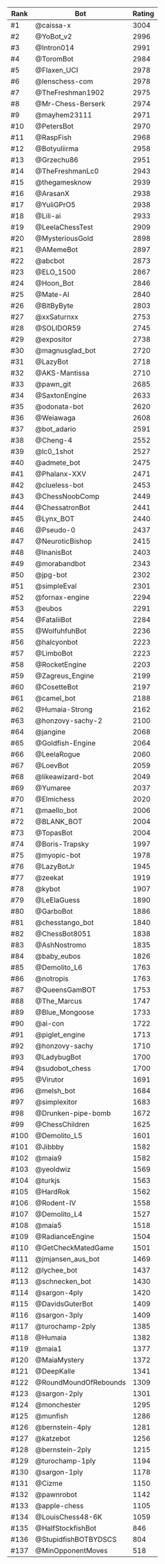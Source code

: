 Rank|Bot|Rating
---|---|---
#1|@caissa-x|3004
#2|@YoBot_v2|2996
#3|@Intron014|2991
#4|@ToromBot|2984
#5|@Flaxen_UCI|2978
#6|@lenschess-com|2978
#7|@TheFreshman1902|2975
#8|@Mr-Chess-Berserk|2974
#9|@mayhem23111|2971
#10|@PetersBot|2970
#11|@RaspFish|2968
#12|@Botyuliirma|2958
#13|@Grzechu86|2951
#14|@TheFreshmanLc0|2943
#15|@thegamesknow|2939
#16|@ArasanX|2938
#17|@YuliGPrO5|2938
#18|@Lili-ai|2933
#19|@LeelaChessTest|2909
#20|@MysteriousGold|2898
#21|@AMemeBot|2897
#22|@abcbot|2873
#23|@ELO_1500|2867
#24|@Hoon_Bot|2846
#25|@Mate-AI|2840
#26|@BitByByte|2803
#27|@xxSaturnxx|2753
#28|@SOLIDOR59|2745
#29|@expositor|2738
#30|@magnusglad_bot|2720
#31|@LazyBot|2718
#32|@AKS-Mantissa|2710
#33|@pawn_git|2685
#34|@SaxtonEngine|2633
#35|@odonata-bot|2620
#36|@Weiawaga|2608
#37|@bot_adario|2591
#38|@Cheng-4|2552
#39|@lc0_1shot|2527
#40|@admete_bot|2475
#41|@Phalanx-XXV|2471
#42|@clueless-bot|2453
#43|@ChessNoobComp|2449
#44|@ChessatronBot|2441
#45|@Lynx_BOT|2440
#46|@Pseudo-0|2437
#47|@NeuroticBishop|2415
#48|@InanisBot|2403
#49|@morabandbot|2343
#50|@jpg-bot|2302
#51|@simpleEval|2301
#52|@fornax-engine|2294
#53|@eubos|2291
#54|@FataliiBot|2284
#55|@WolfuhfuhBot|2236
#56|@halcyonbot|2223
#57|@LimboBot|2223
#58|@RocketEngine|2203
#59|@Zagreus_Engine|2199
#60|@CosetteBot|2197
#61|@camel_bot|2188
#62|@Humaia-Strong|2162
#63|@honzovy-sachy-2|2100
#64|@jangine|2068
#65|@Goldfish-Engine|2064
#66|@LeelaRogue|2060
#67|@LoevBot|2059
#68|@likeawizard-bot|2049
#69|@Yumaree|2037
#70|@Elmichess|2020
#71|@maello_bot|2006
#72|@BLANK_BOT|2004
#73|@TopasBot|2004
#74|@Boris-Trapsky|1997
#75|@myopic-bot|1978
#76|@LazyBotJr|1945
#77|@zeekat|1919
#78|@kybot|1907
#79|@LeElaGuess|1890
#80|@GarboBot|1886
#81|@chesstango_bot|1840
#82|@ChessBot8051|1838
#83|@AshNostromo|1835
#84|@baby_eubos|1826
#85|@Demolito_L6|1763
#86|@notropis|1763
#87|@QueensGamBOT|1753
#88|@The_Marcus|1747
#89|@Blue_Mongoose|1733
#90|@ai-con|1722
#91|@piglet_engine|1713
#92|@honzovy-sachy|1710
#93|@LadybugBot|1700
#94|@sudobot_chess|1700
#95|@Virutor|1691
#96|@melsh_bot|1684
#97|@simplexitor|1683
#98|@Drunken-pipe-bomb|1672
#99|@ChessChildren|1625
#100|@Demolito_L5|1601
#101|@Jibbby|1582
#102|@maia9|1582
#103|@yeoldwiz|1569
#104|@turkjs|1563
#105|@HardRok|1562
#106|@Rodent-IV|1558
#107|@Demolito_L4|1527
#108|@maia5|1518
#109|@RadianceEngine|1504
#110|@GetCheckMatedGame|1501
#111|@jmjansen_aus_bot|1469
#112|@lychee_bot|1437
#113|@schnecken_bot|1430
#114|@sargon-4ply|1420
#115|@DavidsGuterBot|1409
#116|@sargon-3ply|1409
#117|@turochamp-2ply|1385
#118|@Humaia|1382
#119|@maia1|1377
#120|@MaiaMystery|1372
#121|@DeepKalle|1341
#122|@RoundMoundOfRebounds|1309
#123|@sargon-2ply|1301
#124|@monchester|1295
#125|@munfish|1286
#126|@bernstein-4ply|1281
#127|@katzebot|1256
#128|@bernstein-2ply|1215
#129|@turochamp-1ply|1194
#130|@sargon-1ply|1178
#131|@Cizme|1150
#132|@pawnrobot|1142
#133|@apple-chess|1105
#134|@LouisChess48-6K|1059
#135|@HalfStockfishBot|846
#136|@StupidfishBOTBYDSCS|804
#137|@MinOpponentMoves|518
